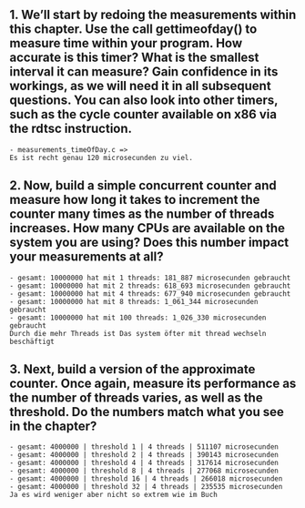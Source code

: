 ## 1. We’ll start by redoing the measurements within this chapter. Use the call gettimeofday() to measure time within your program. How accurate is this timer? What is the smallest interval it can measure? Gain confidence in its workings, as we will need it in all subsequent questions. You can also look into other timers, such as the cycle counter available on x86 via the rdtsc instruction.
    - measurements_timeOfDay.c => 
    Es ist recht genau 120 microsecunden zu viel.

## 2. Now, build a simple concurrent counter and measure how long it takes to increment the counter many times as the number of threads increases. How many CPUs are available on the system you are using? Does this number impact your measurements at all?
    - gesamt: 10000000 hat mit 1 threads: 181_887 microsecunden gebraucht
    - gesamt: 10000000 hat mit 2 threads: 618_693 microsecunden gebraucht
    - gesamt: 10000000 hat mit 4 threads: 677_940 microsecunden gebraucht 
    - gesamt: 10000000 hat mit 8 threads: 1_061_344 microsecunden gebraucht
    - gesamt: 10000000 hat mit 100 threads: 1_026_330 microsecunden gebraucht
    Durch die mehr Threads ist Das system öfter mit thread wechseln beschäftigt

## 3. Next, build a version of the approximate counter. Once again, measure its performance as the number of threads varies, as well as the threshold. Do the numbers match what you see in the chapter?
    - gesamt: 4000000 | threshold 1 | 4 threads | 511107 microsecunden
    - gesamt: 4000000 | threshold 2 | 4 threads | 390143 microsecunden
    - gesamt: 4000000 | threshold 4 | 4 threads | 317614 microsecunden
    - gesamt: 4000000 | threshold 8 | 4 threads | 277068 microsecunden
    - gesamt: 4000000 | threshold 16 | 4 threads | 266018 microsecunden
    - gesamt: 4000000 | threshold 32 | 4 threads | 235535 microsecunden
    Ja es wird weniger aber nicht so extrem wie im Buch